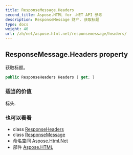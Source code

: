 ```yaml
---
title: ResponseMessage.Headers
second_title: Aspose.HTML for .NET API 参考
description: ResponseMessage 财产. 获取标题
type: docs
weight: 40
url: /zh/net/aspose.html.net/responsemessage/headers/
---
```

## ResponseMessage.Headers property

获取标题。

```csharp
public ResponseHeaders Headers { get; }
```

### 适当的价值

标头.

### 也可以看看

* class [ResponseHeaders](../../responseheaders/)
* class [ResponseMessage](../)
* 命名空间 [Aspose.Html.Net](../../responsemessage/)
* 部件 [Aspose.HTML](../../../)


